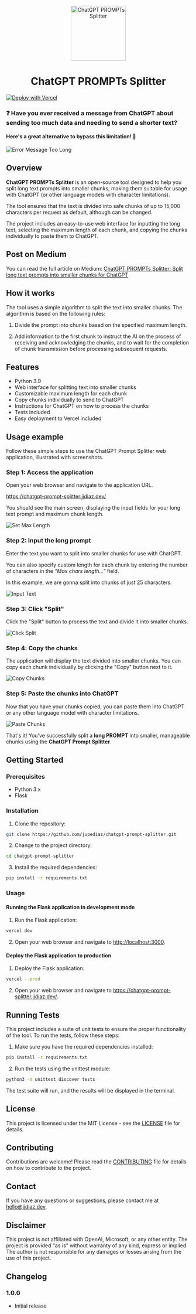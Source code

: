 <p align="center">
  <img src="static/chatgpt_prompt_splitter.png" width="150" alt="ChatGPT PROMPTs Splitter" />
  <h1 align="center">ChatGPT PROMPTs Splitter</h1>
</p>

[![Deploy with Vercel](https://vercel.com/button)](https://vercel.com/new/clone?repository-url=https%3A%2F%2Fgithub.com%2Fjupediaz%2Fchatgpt-prompt-splitter)

### ❓ Have you ever received a message from ChatGPT about sending too much data and needing to send a shorter text?

#### **Here's a great alternative to bypass this limitation!** 🚀

![Error Message Too Long](/static/screenshots/screenshot_error_message_too_long.png)
## Overview

**ChatGPT PROMPTs Splitter** is an open-source tool designed to help you split long text prompts into smaller chunks, making them suitable for usage with ChatGPT (or other language models with character limitations).

The tool ensures that the text is divided into safe chunks of up to 15,000 characters per request as default, although can be changed.

The project includes an easy-to-use web interface for inputting the long text, selecting the maximum length of each chunk, and copying the chunks individually to paste them to ChatGPT.

## Post on Medium

You can read the full article on Medium: [ChatGPT PROMPTs Splitter: Split long text prompts into smaller chunks for ChatGPT](https://medium.com/@josediazmoreno/break-the-limits-send-large-text-blocks-to-chatgpt-with-ease-6824b86d3270)

## How it works

The tool uses a simple algorithm to split the text into smaller chunks. The algorithm is based on the following rules:

1. Divide the prompt into chunks based on the specified maximum length.

2. Add information to the first chunk to instruct the AI on the process of receiving and acknowledging the chunks, and to wait for the completion of chunk transmission before processing subsequent requests.

## Features

- Python 3.9
- Web interface for splitting text into smaller chunks
- Customizable maximum length for each chunk
- Copy chunks individually to send to ChatGPT
- Instructions for ChatGPT on how to process the chunks
- Tests included
- Easy deployment to Vercel included

## Usage example

Follow these simple steps to use the ChatGPT Prompt Splitter web application, illustrated with screenshots.

### Step 1: Access the application
Open your web browser and navigate to the application URL.

https://chatgpt-prompt-splitter.jjdiaz.dev/

You should see the main screen, displaying the input fields for your long text prompt and maximum chunk length.

![Set Max Length](/static/screenshots/screenshot_main_screen.png)

### Step 2: Input the long prompt
Enter the text you want to split into smaller chunks for use with ChatGPT.

You can also specify custom length for each chunk by entering the number of characters in the *"Max chars length..."* field.

In this example, we are gonna split into chunks of just 25 characters.

![Input Text](/static/screenshots/screenshot_example_text.png)

### Step 3: Click "Split"
Click the "Split" button to process the text and divide it into smaller chunks.

![Click Split](/static/screenshots/screenshot_example_text_splitted.png)

### Step 4: Copy the chunks
The application will display the text divided into smaller chunks. You can copy each chunk individually by clicking the "Copy" button next to it.

![Copy Chunks](/static/screenshots/screenshot_example_copy_chunks.png)

### Step 5: Paste the chunks into ChatGPT
Now that you have your chunks copied, you can paste them into ChatGPT or any other language model with character limitations.

![Paste Chunks](/static/screenshots/screenshot_example_paste_chunks.png)

That's it! You've successfully split a **long PROMPT** into smaller, manageable chunks using the **ChatGPT Prompt Splitter**.

## Getting Started

### Prerequisites

- Python 3.x
- Flask

### Installation

1. Clone the repository:

```bash
git clone https://github.com/jupediaz/chatgpt-prompt-splitter.git
```

2. Change to the project directory:

```bash
cd chatgpt-prompt-splitter
```

3. Install the required dependencies:

```bash
pip install -r requirements.txt
```

### Usage

#### Running the Flask application in development mode

1. Run the Flask application:

```bash
vercel dev
```

2. Open your web browser and navigate to <http://localhost:3000>.

#### Deploy the Flask application to production

1. Deploy the Flask application:

```bash
vercel --prod
```

2. Open your web browser and navigate to <https://chatgpt-prompt-splitter.jjdiaz.dev/>.

## Running Tests

This project includes a suite of unit tests to ensure the proper functionality of the tool. To run the tests, follow these steps:

1. Make sure you have the required dependencies installed:

```bash
pip install -r requirements.txt
```

2. Run the tests using the unittest module:

```bash
python3 -m unittest discover tests
```

The test suite will run, and the results will be displayed in the terminal.

## License

This project is licensed under the MIT License - see the [LICENSE](LICENSE) file for details.

## Contributing

Contributions are welcome! Please read the [CONTRIBUTING](CONTRIBUTING.md) file for details on how to contribute to the project.

## Contact

If you have any questions or suggestions, please contact me at [hello@jjdiaz.dev](mailto:hello@jjdiaz.dev).

## Disclaimer

This project is not affiliated with OpenAI, Microsoft, or any other entity. The project is provided "as is" without warranty of any kind, express or implied. The author is not responsible for any damages or losses arising from the use of this project.

## Changelog

### 1.0.0

- Initial release
